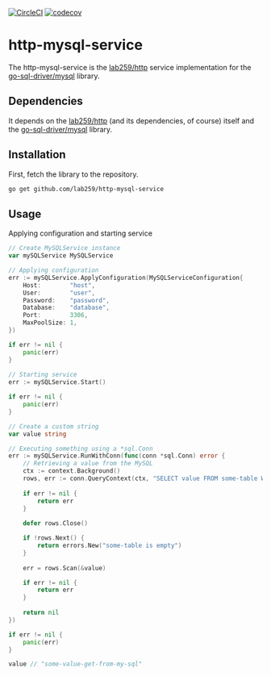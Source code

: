 [![CircleCI](https://circleci.com/gh/lab259/http-mysql-service.svg?style=shield)](https://circleci.com/gh/lab259/http-mysql-service)
[![codecov](https://codecov.io/gh/lab259/http-mysql-service/branch/master/graph/badge.svg)](https://codecov.io/gh/lab259/http-mysql-service)

# http-mysql-service

The http-mysql-service is the [lab259/http](//github.com/lab259/http) service
implementation for the [go-sql-driver/mysql](//github.com/go-sql-driver/mysql) library.

## Dependencies

It depends on the [lab259/http](//github.com/lab259/http) (and its dependencies,
of course) itself and the [go-sql-driver/mysql](//github.com/go-sql-driver/mysql) library.

## Installation

First, fetch the library to the repository.

```bash
go get github.com/lab259/http-mysql-service
```

## Usage

Applying configuration and starting service

```go
// Create MySQLService instance
var mySQLService MySQLService

// Applying configuration
err := mySQLService.ApplyConfiguration(MySQLServiceConfiguration{
    Host:        "host",
    User:        "user",
    Password:    "password",
    Database:    "database",
    Port:        3306,
    MaxPoolSize: 1,
})

if err != nil {
    panic(err)
}
        
// Starting service
err := mySQLService.Start()

if err != nil {
    panic(err)
}

// Create a custom string
var value string

// Executing something using a *sql.Conn
err := mySQLService.RunWithConn(func(conn *sql.Conn) error {
    // Retrieving a value from the MySQL
    ctx := context.Background()
	rows, err := conn.QueryContext(ctx, "SELECT value FROM some-table WHERE id=?", "my-custom-id")
        
    if err != nil {
        return err
    }
    
    defer rows.Close()

    if !rows.Next() {
        return errors.New("some-table is empty")
    }
		
    err = rows.Scan(&value)

    if err != nil {
        return err
    }
        
    return nil
})

if err != nil {
    panic(err)
}

value // "some-value-get-from-my-sql"
```
